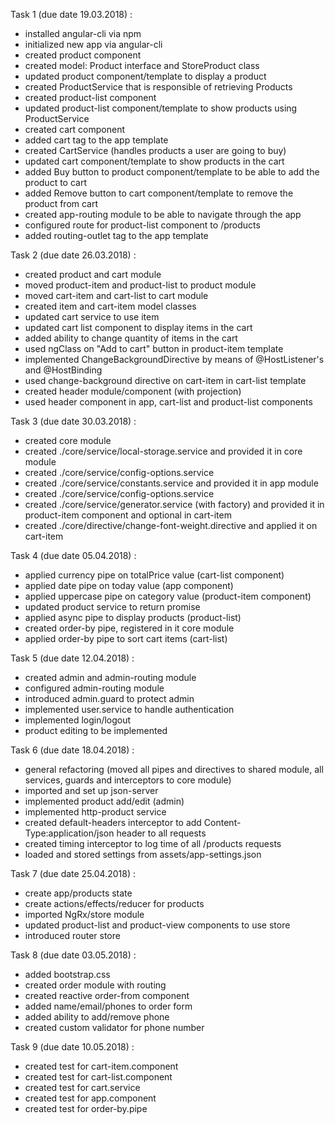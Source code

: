 Task 1 (due date 19.03.2018) :
- installed angular-cli via npm
- initialized new app via angular-cli
- created product component
- created model: Product interface and StoreProduct class
- updated product component/template to display a product
- created ProductService that is responsible of retrieving Products
- created product-list component
- updated product-list component/template to show products using ProductService
- created cart component
- added cart tag to the app template
- created CartService (handles products a user are going to buy)
- updated cart component/template to show products in the cart
- added Buy button to product component/template to be able to add the product to cart
- added Remove button to cart component/template to remove the product from cart
- created app-routing module to be able to navigate through the app
- configured route for product-list component to /products
- added routing-outlet tag to the app template 

Task 2 (due date 26.03.2018) :
- created product and cart module
- moved product-item and product-list to product module
- moved cart-item and cart-list to cart module
- created item and cart-item model classes
- updated cart service to use item
- updated cart list component to display items in the cart
- added ability to change quantity of items in the cart
- used ngClass on "Add to cart" button in product-item template
- implemented ChangeBackgroundDirective by means of @HostListener's and @HostBinding
- used change-background directive on cart-item in cart-list template
- created header module/component (with projection)
- used header component in  app, cart-list and product-list components

Task 3 (due date 30.03.2018) :
- created core module
- created ./core/service/local-storage.service and provided it in core module
- created ./core/service/config-options.service
- created ./core/service/constants.service and provided it in app module
- created ./core/service/config-options.service
- created ./core/service/generator.service (with factory) 
    and provided it in product-item component
    and optional in cart-item
- created ./core/directive/change-font-weight.directive and applied it on cart-item 

Task 4 (due date 05.04.2018) :
- applied currency pipe on totalPrice value (cart-list component)
- applied date pipe on today value (app component)
- applied uppercase pipe on category value (product-item component)
- updated product service to return promise
- applied async pipe to display products (product-list)
- created order-by pipe, registered in it core module
- applied order-by pipe to sort cart items (cart-list)

Task 5 (due date 12.04.2018) :
- created admin and admin-routing module
- configured admin-routing module
- introduced admin.guard to protect admin
- implemented user.service to handle authentication
- implemented login/logout
- product editing to be implemented

Task 6 (due date 18.04.2018) :
- general refactoring (moved all pipes and directives to shared module, 
    all services, guards and interceptors to core module)
- imported and set up json-server
- implemented product add/edit (admin)
- implemented http-product service
- created default-headers interceptor to add Content-Type:application/json header to all requests
- created timing interceptor to log time of all /products requests
- loaded and stored settings from assets/app-settings.json

Task 7 (due date 25.04.2018) :
- create app/products state
- create actions/effects/reducer for products
- imported NgRx/store module
- updated product-list and product-view components to use store
- introduced router store

Task 8 (due date 03.05.2018) :
- added bootstrap.css
- created order module with routing
- created reactive order-from component
- added name/email/phones to order form
- added ability to add/remove phone
- created custom validator for phone number

Task 9 (due date 10.05.2018) :
- created test for cart-item.component
- created test for cart-list.component
- created test for cart.service
- created test for app.component
- created test for order-by.pipe